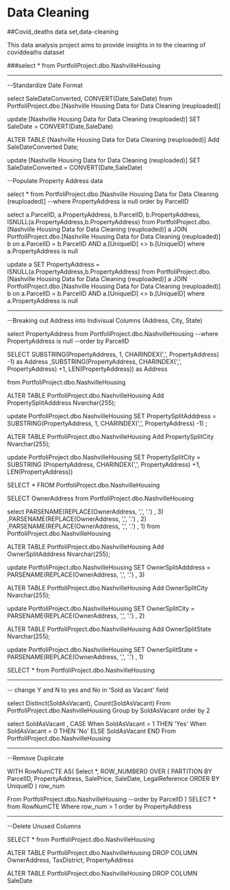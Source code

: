 # Data Cleaning

##Covid_deaths data set,data-cleaning

This data analysis project aims to provide insights in to the cleaning of coviddeaths dataset 

###select *
from PortfoliProject.dbo.NashvilleHousing 

-------------------------------------------------------------------------------------------------------------------

--Standardize Date Format

select SaleDateConverted, CONVERT(Date,SaleDate)
from PortfoliProject.dbo.[Nashville Housing Data for Data Cleaning (reuploaded)]


update [Nashville Housing Data for Data Cleaning (reuploaded)]
SET SaleDate = CONVERT(Date,SaleDate)


ALTER TABLE [Nashville Housing Data for Data Cleaning (reuploaded)]
Add SaleDateConverted Date;

update [Nashville Housing Data for Data Cleaning (reuploaded)]
SET SaleDateConverted = CONVERT(Date,SaleDate)

--Populate Property Address data

select *
from PortfoliProject.dbo.[Nashville Housing Data for Data Cleaning (reuploaded)]
--where PropertyAddress is null
order by ParcelID

select a.ParcelID, a.PropertyAddress, b.ParcelID, b.PropertyAddress, ISNULL(a.PropertyAddress,b.PropertyAddress)
from PortfoliProject.dbo.[Nashville Housing Data for Data Cleaning (reuploaded)] a
JOIN PortfoliProject.dbo.[Nashville Housing Data for Data Cleaning (reuploaded)] b
     on a.ParcelID = b.ParcelID
	 AND a.[UniqueID] <> b.[UniqueID]
where a.PropertyAddress is null

update a
SET PropertyAddress = ISNULL(a.PropertyAddress,b.PropertyAddress)
from PortfoliProject.dbo.[Nashville Housing Data for Data Cleaning (reuploaded)] a
JOIN PortfoliProject.dbo.[Nashville Housing Data for Data Cleaning (reuploaded)] b
     on a.ParcelID = b.ParcelID
	 AND a.[UniqueID] <> b.[UniqueID]
where a.PropertyAddress is null


------------------------------------------------------------------------------------------------------------------------------------

--Breaking out Address into Indivisual Columns (Address, City, State)



select PropertyAddress
from PortfoliProject.dbo.NashvilleHousing
--where PropertyAddress is null
--order by ParcelID

SELECT 
SUBSTRING(PropertyAddress, 1, CHARINDEX(',', PropertyAddress) -1) as Address
,SUBSTRING(PropertyAddress, CHARINDEX(',', PropertyAddress) +1, LEN(PropertyAddress)) as Address

from PortfoliProject.dbo.NashvilleHousing


ALTER TABLE PortfoliProject.dbo.NashvilleHousing
Add PropertySplitAdddress Nvarchar(255);


update PortfoliProject.dbo.NashvilleHousing
SET PropertySplitAdddress =  SUBSTRING(PropertyAddress, 1, CHARINDEX(',', PropertyAddress) -1) ;


ALTER TABLE PortfoliProject.dbo.NashvilleHousing
Add PropertySplitCity Nvarchar(255);

update PortfoliProject.dbo.NashvilleHousing
SET  PropertySplitCity = SUBSTRING (PropertyAddress, CHARINDEX(',', PropertyAddress) +1, LEN(PropertyAddress)) 

SELECT *
FROM PortfoliProject.dbo.NashvilleHousing


SELECT OwnerAddress
from PortfoliProject.dbo.NashvilleHousing

select
PARSENAME(REPLACE(OwnerAddress, ',', '.') , 3)
,PARSENAME(REPLACE(OwnerAddress, ',', '.') , 2)
,PARSENAME(REPLACE(OwnerAddress, ',', '.') ,  1)
from PortfoliProject.dbo.NashvilleHousing


ALTER TABLE PortfoliProject.dbo.NashvilleHousing
Add OwnerSplitAdddress Nvarchar(255);


update PortfoliProject.dbo.NashvilleHousing
SET OwnerSplitAdddress =  PARSENAME(REPLACE(OwnerAddress, ',', '.') , 3)


ALTER TABLE PortfoliProject.dbo.NashvilleHousing
Add OwnerSplitCity Nvarchar(255);

update PortfoliProject.dbo.NashvilleHousing
SET  OwnerSplitCity = PARSENAME(REPLACE(OwnerAddress, ',', '.') , 2) 

ALTER TABLE PortfoliProject.dbo.NashvilleHousing
Add OwnerSplitState Nvarchar(255);

update PortfoliProject.dbo.NashvilleHousing
SET  OwnerSplitState = PARSENAME(REPLACE(OwnerAddress, ',', '.') ,  1)

SELECT *
from PortfoliProject.dbo.NashvilleHousing

---------------------------------------------------------------------------------------------------------------------------------------------

-- change Y and N to yes and No in 'Sold as Vacant' field

select Distinct(SoldAsVacant), Count(SoldAsVacant)
From PortfoliProject.dbo.NashvilleHousing
Group by SoldAsVacant
order by 2

select SoldAsVacant
, CASE When SoldAsVacant = 1 THEN 'Yes'
       When SoldAsVacant = 0 THEN 'No' 
	   ELSE SoldAsVacant
	   END
From PortfoliProject.dbo.NashvilleHousing

------------------------------------------------------------------------------------------------------------------------------------------

--Remove Duplicate

WITH RowNumCTE AS(
Select *,
   ROW_NUMBER() OVER (
   PARTITION BY ParcelID,
               PropertyAddress,
			   SalePrice,
			   SaleDate,
			   LegalReference
			   ORDER BY
			      UniqueID
				  ) row_num

From PortfoliProject.dbo.NashvilleHousing
--order by ParcelID
)
SELECT *
from RowNumCTE
Where row_num > 1
order by  PropertyAddress
 


---------------------------------------------------------------------------------------------

--Delete Unused Columns


SELECT *
from PortfoliProject.dbo.NashvilleHousing


ALTER TABLE PortfoliProject.dbo.NashvilleHousing
DROP COLUMN OwnerAddress, TaxDistrict, PropertyAddress

ALTER TABLE PortfoliProject.dbo.NashvilleHousing
DROP COLUMN SaleDate
